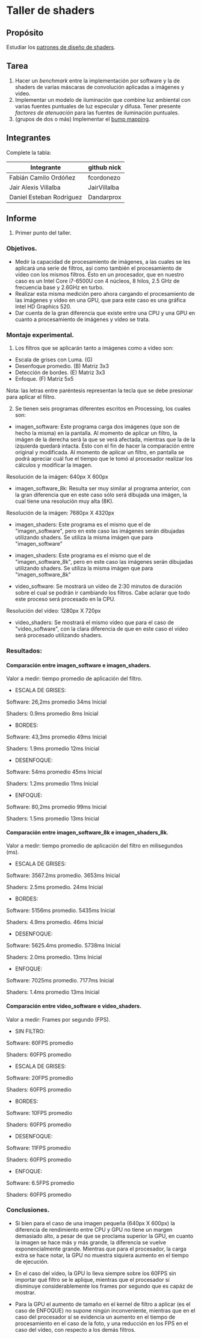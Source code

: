 # Taller de shaders

## Propósito

Estudiar los [patrones de diseño de shaders](http://visualcomputing.github.io/Shaders/#/4).

## Tarea

1. Hacer un _benchmark_ entre la implementación por software y la de shaders de varias máscaras de convolución aplicadas a imágenes y video.
2. Implementar un modelo de iluminación que combine luz ambiental con varias fuentes puntuales de luz especular y difusa. Tener presente _factores de atenuación_ para las fuentes de iluminación puntuales.
3. (grupos de dos o más) Implementar el [bump mapping](https://en.wikipedia.org/wiki/Bump_mapping).

## Integrantes

Complete la tabla:

|        Integrante        |  github nick   |
|--------------------------|----------------|
| Fabián Camilo Ordóñez    | fcordonezo     |
| Jair Alexis Villalba     | JairVillalba   |
| Daniel Esteban Rodriguez | Dandarprox     |

## Informe

1. Primer punto del taller.

### Objetivos.

* Medir la capacidad de procesamiento de imágenes, a las cuales se les aplicará una serie de filtros, así como también el procesamiento de vídeo con los mismos filtros. Ésto en un procesador, que en nuestro caso es un Intel Core i7-6500U con 4 núcleos, 8 hilos, 2.5 GHz de frecuencia base y 2.6GHz en turbo.
* Realizar esta misma medición pero ahora cargando el procesamiento de las imágenes y vídeo en una GPU, que para este caso es una gráfica Intel HD Graphics 520.
* Dar cuenta de la gran diferencia que existe entre una CPU y una GPU en cuanto a procesamiento de imágenes y vídeo se trata.

### Montaje experimental.

1. Los filtros que se aplicarán tanto a imágenes como a vídeo son:

* Escala de grises con Luma. (G)
* Desenfoque promedio.       (B) Matriz 3x3
* Detección de bordes.       (E) Matriz 3x3
* Enfoque.                   (F) Matriz 5x5

Nota: las letras entre paréntesis representan la tecla que se debe presionar para aplicar el filtro.

2. Se tienen seis programas diferentes escritos en Processing, los cuales son:

* imagen_software: Este programa carga dos imágenes (que son de hecho la misma) en la pantalla. Al momento de aplicar un filtro, la imágen de la derecha será la que se verá afectada, mientras que la de la izquierda quedará intacta. Ésto con el fin de hacer la comparación entre original y modificada.
Al momento de aplicar un filtro, en pantalla se podrá apreciar cuál fue el tiempo que le tomó al procesador realizar los cálculos y modificar la imagen.

Resolución de la imágen: 640px X 600px

* imagen_software_8k: Resulta ser muy similar al programa anterior, con la gran diferencia que en este caso sólo será dibujada una imágen, la cual tiene una resolución muy alta (8K).

Resolución de la imágen: 7680px X 4320px

* imagen_shaders: Este programa es el mismo que el de "imagen_software", pero en este caso las imágenes serán dibujadas utilizando shaders. Se utiliza la misma imágen que para "imagen_software"

* imagen_shaders: Este programa es el mismo que el de "imagen_software_8k", pero en este caso las imágenes serán dibujadas utilizando shaders. Se utiliza la misma imágen que para "imagen_software_8k"

* video_software: Se mostrará un vídeo de 2:30 minutos de duración sobre el cual se podrán ir cambiando los filtros. Cabe aclarar que todo este proceso será procesado en la CPU.

Resolución del vídeo: 1280px X 720px

* video_shaders: Se mostrará el mismo vídeo que para el caso de "video_software", con la clara diferencia de que en este caso el vídeo será procesado utilizando shaders.

### Resultados:

#### Comparación entre imagen_software e imagen_shaders.

Valor a medir: tiempo promedio de aplicación del filtro.


- ESCALA DE GRISES:

Software: 26,2ms promedio
          34ms   Inicial

Shaders:  0.9ms  promedio
          8ms    Inicial


- BORDES: 

Software: 43,3ms promedio
          49ms   Inicial

Shaders:  1.9ms  promedio
          12ms   Inicial


- DESENFOQUE: 

Software: 54ms   promedio
          45ms   Inicial

Shaders:  1.2ms  promedio
          11ms   Inicial


- ENFOQUE: 

Software: 80,2ms promedio
          99ms   Inicial

Shaders:  1.5ms  promedio
          13ms   Inicial


#### Comparación entre imagen_software_8k e imagen_shaders_8k.

Valor a medir: tiempo promedio de aplicación del filtro en milisegundos (ms).


- ESCALA DE GRISES: 

Software: 3567.2ms promedio.
          3653ms   Inicial

Shaders:  2.5ms    promedio.
          24ms     Inicial


- BORDES: 

Software: 5156ms   promedio.
          5435ms   Inicial

Shaders:  4.9ms    promedio.
          46ms     Inicial


- DESENFOQUE: 

Software: 5625.4ms promedio.
          5738ms   Inicial

Shaders:  2.0ms    promedio.
          13ms     Inicial


- ENFOQUE: 

Software: 7025ms   promedio.
          7177ms   Inicial

Shaders:  1.4ms    promedio
          13ms     Inicial


#### Comparación entre video_software e video_shaders.
Valor a medir: Frames por segundo (FPS).

- SIN FILTRO:

Software: 60FPS  promedio

Shaders:  60FPS  promedio


- ESCALA DE GRISES: 

Software: 20FPS  promedio

Shaders:  60FPS  promedio


- BORDES: 

Software: 10FPS  promedio

Shaders:  60FPS  promedio


- DESENFOQUE: 

Software: 11FPS  promedio

Shaders:  60FPS  promedio


- ENFOQUE: 

Software: 6.5FPS promedio

Shaders:  60FPS  promedio


### Conclusiones.

* Si bien para el caso de una imagen pequeña (640px X 600px) la diferencia de rendimiento entre CPU y GPU no tiene un margen demasiado alto, a pesar de que se proclama superior la GPU, en cuanto la imagen se hace más y más grande, la diferencia se vuelve exponencialmente grande. Mientras que para el procesador, la carga extra se hace notar, la GPU no muestra siquiera aumento en el tiempo de ejecución.

* En el caso del vídeo, la GPU lo lleva siempre sobre los 60FPS sin importar qué filtro se le aplique, mientras que el procesador sí disminuye considerablemente los frames por segundo que es capáz de mostrar.

* Para la GPU el aumento de tamaño en el kernel de filtro a aplicar (es el caso de ENFOQUE) no supone ningún inconveniente, mientras que en el caso del procesador sí se evidencia un aumento en el tiempo de procesamiento en el caso de la foto, y una reducción en los FPS en el caso del vídeo, con respecto a los demás filtros.